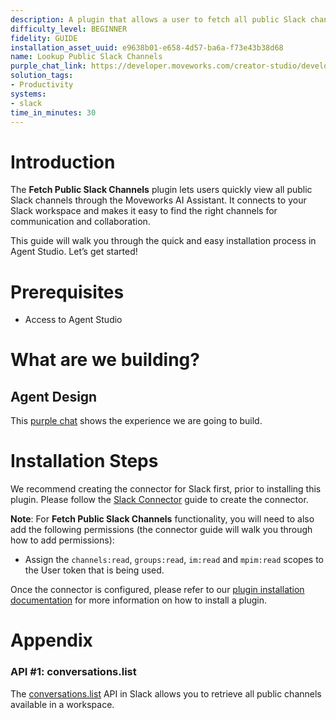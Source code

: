 ```yaml
---
description: A plugin that allows a user to fetch all public Slack channels.
difficulty_level: BEGINNER
fidelity: GUIDE
installation_asset_uuid: e9638b01-e658-4d57-ba6a-f73e43b38d68
name: Lookup Public Slack Channels
purple_chat_link: https://developer.moveworks.com/creator-studio/developer-tools/purple-chat/?conversation=%7B%22startTimestamp%22%3A%2211%3A43+AM%22%2C%22messages%22%3A%5B%7B%22parts%22%3A%5B%7B%22richText%22%3A%22%3Cp%3ECan+you+tell+me+which+public+channels+exist+in+our+workspace%3F%3C%2Fp%3E%22%7D%5D%2C%22role%22%3A%22user%22%7D%2C%7B%22parts%22%3A%5B%7B%22reasoningSteps%22%3A%5B%7B%22richText%22%3A%22I+am+connecting+to+the+%3Cb%3ESlack%3C%2Fb%3E+API+to+retrieve+a+list+of+all+public+channels+in+your+workspace.%22%2C%22status%22%3A%22pending%22%7D%2C%7B%22richText%22%3A%22Successfully+retrieved+the+channel+list+from+%3Cb%3ESlack%3C%2Fb%3E.%22%2C%22status%22%3A%22success%22%7D%5D%7D%2C%7B%22richText%22%3A%22%3Cp%3EHere+are+the+%3Cb%3Epublic+Slack+channels%3C%2Fb%3E+currently+available+in+our+workspace%3A%3C%2Fp%3E%5Cn%3Col%3E%5Cn++%3Cli%3E%3Cb%3Erandom%3C%2Fb%3E%3C%2Fli%3E%5Cn++%3Cli%3E%3Cb%3Ecricket%3C%2Fb%3E%3C%2Fli%3E%5Cn++%3Cli%3E%3Cb%3Esocial%3C%2Fb%3E%3C%2Fli%3E%5Cn++%3Cli%3E%3Cb%3Ecreator-studio%3C%2Fb%3E%3C%2Fli%3E%5Cn++%3Cli%3E%3Cb%3Egeneral%3C%2Fb%3E%3C%2Fli%3E%5Cn%3C%2Fol%3E%22%7D%5D%2C%22role%22%3A%22assistant%22%7D%5D%7D
solution_tags:
- Productivity
systems:
- slack
time_in_minutes: 30
---
```


# Introduction

The **Fetch Public Slack Channels** plugin lets users quickly view all public Slack channels through the Moveworks AI Assistant. It connects to your Slack workspace and makes it easy to find the right channels for communication and collaboration.

This guide will walk you through the quick and easy installation process in Agent Studio. Let’s get started!

# Prerequisites

- Access to Agent Studio

# What are we building?

## Agent Design

This [purple chat](https://developer.moveworks.com/creator-studio/developer-tools/purple-chat/?conversation=%7B%22startTimestamp%22%3A%2211%3A43+AM%22%2C%22messages%22%3A%5B%7B%22parts%22%3A%5B%7B%22richText%22%3A%22%3Cp%3ECan+you+tell+me+which+public+channels+exist+in+our+workspace%3F%3C%2Fp%3E%22%7D%5D%2C%22role%22%3A%22user%22%7D%2C%7B%22parts%22%3A%5B%7B%22reasoningSteps%22%3A%5B%7B%22richText%22%3A%22I+am+connecting+to+the+%3Cb%3ESlack%3C%2Fb%3E+API+to+retrieve+a+list+of+all+public+channels+in+your+workspace.%22%2C%22status%22%3A%22pending%22%7D%2C%7B%22richText%22%3A%22Successfully+retrieved+the+channel+list+from+%3Cb%3ESlack%3C%2Fb%3E.%22%2C%22status%22%3A%22success%22%7D%5D%7D%2C%7B%22richText%22%3A%22%3Cp%3EHere+are+the+%3Cb%3Epublic+Slack+channels%3C%2Fb%3E+currently+available+in+our+workspace%3A%3C%2Fp%3E%5Cn%3Col%3E%5Cn++%3Cli%3E%3Cb%3Erandom%3C%2Fb%3E%3C%2Fli%3E%5Cn++%3Cli%3E%3Cb%3Ecricket%3C%2Fb%3E%3C%2Fli%3E%5Cn++%3Cli%3E%3Cb%3Esocial%3C%2Fb%3E%3C%2Fli%3E%5Cn++%3Cli%3E%3Cb%3Ecreator-studio%3C%2Fb%3E%3C%2Fli%3E%5Cn++%3Cli%3E%3Cb%3Egeneral%3C%2Fb%3E%3C%2Fli%3E%5Cn%3C%2Fol%3E%22%7D%5D%2C%22role%22%3A%22assistant%22%7D%5D%7D) shows the experience we are going to build.

# Installation Steps

We recommend creating the connector for Slack first, prior to installing this plugin. Please follow the [Slack Connector](https://developer.moveworks.com/creator-studio/resources/connector/?id=slack) guide to create the connector.

**Note**: For **Fetch Public Slack Channels** functionality, you will need to also add the following permissions (the connector guide will walk you through how to add permissions): 

- Assign the `channels:read`, `groups:read`, `im:read` and `mpim:read` scopes to the User token that is being used.

Once the connector is configured, please refer to our [plugin installation documentation](https://help.moveworks.com/docs/ai-agent-marketplace-installation) for more information on how to install a plugin. 

# Appendix

### API #1: **conversations.list**

The [conversations.list](https://api.slack.com/methods/conversations.list) API in Slack allows you to retrieve all public channels available in a workspace.